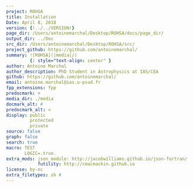 ```yaml
---
project: ROHSA
title: Installation
Date: April 8, 2018
version: {!../../VERSION!}
page_dir: /Users/antoinemarchal/Desktop/ROHSA/docs/page_dir/
output_dir: ../Doc
src_dir: /Users/antoinemarchal/Desktop/ROHSA/src/
project_github: https://github.com/antoinemarchal/
summary: ![ROHSA](|media|/)
         {: style="text-align: center" }
author: Antoine Marchal
author_description: PhD Student in Astrophysics at IAS/CEA
github: https://github.com/antoinemarchal/
email: antoine.marchal@ias.u-psud.fr
fpp_extensions: fpp
predocmark: >
media_dir: ./media
docmark_alt: #
predocmark_alt: <
display: public
         protected
         private
source: false
graph: false
search: true
macro: TEST
       LOGIC=.true.
extra_mods: json_module: http://jacobwilliams.github.io/json-fortran/
            futility: http://cmacmackin.github.io
license: by-nc
extra_filetypes: sh #
---
```


